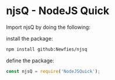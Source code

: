# njsQ - NodeJS Quick

Import njsQ by doing the following:

install the package:
  ```bash
  npm install github:Newfies/njsq
  ```
  
define the package:
  ```js
  const njsQ = require('NodeJSQuick');
  ```
